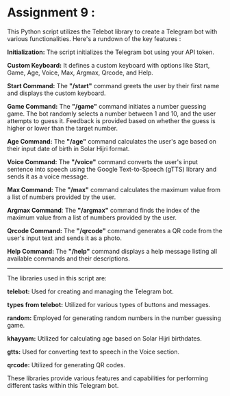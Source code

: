 # Assignment 9 :

This Python script utilizes the Telebot library to create a Telegram bot with various functionalities. Here's a rundown of the key features :



**Initialization:** The script initializes the Telegram bot using your API token.

**Custom Keyboard:** It defines a custom keyboard with options like Start, Game, Age, Voice, Max, Argmax, Qrcode, and Help.

**Start Command:** The **"/start"** command greets the user by their first name and displays the custom keyboard.

**Game Command:** The **"/game"** command initiates a number guessing game. The bot randomly selects a number between 1 and 10, and the user attempts to guess it. Feedback is provided based on whether the guess is higher or lower than the target number.

**Age Command:** The **"/age"** command calculates the user's age based on their input date of birth in Solar Hijri format.

**Voice Command:** The **"/voice"** command converts the user's input sentence into speech using the Google Text-to-Speech (gTTS) library and sends it as a voice message.

**Max Command:** The **"/max"** command calculates the maximum value from a list of numbers provided by the user.

**Argmax Command**: The **"/argmax"** command finds the index of the maximum value from a list of numbers provided by the user.

**Qrcode Command:** The **"/qrcode"** command generates a QR code from the user's input text and sends it as a photo.

**Help Command:** The **"/help"** command displays a help message listing all available commands and their descriptions.




---



The libraries used in this script are:

**telebot:** Used for creating and managing the Telegram bot.

**types from telebot:** Utilized for various types of buttons and messages.

**random:** Employed for generating random numbers in the number guessing game.

**khayyam:** Utilized for calculating age based on Solar Hijri birthdates.

**gtts:** Used for converting text to speech in the Voice section.

**qrcode:** Utilized for generating QR codes.

These libraries provide various features and capabilities for performing different tasks within this Telegram bot.
